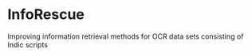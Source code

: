 InfoRescue
==========

Improving information retrieval methods for OCR data sets consisting of Indic scripts
